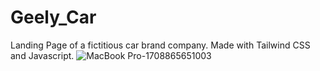# Geely_Car
Landing Page of a fictitious car brand company. Made with Tailwind CSS and Javascript.
![MacBook Pro-1708865651003](https://github.com/SrmJap/Geely_Car/assets/111044979/ff9e49c9-58ec-439a-948b-da2bce424bec)

